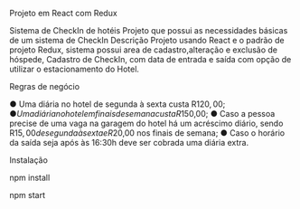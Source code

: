 Projeto em React com Redux

Sistema de CheckIn de hotéis
Projeto que possui as necessidades básicas de um sistema de CheckIn
Descrição
Projeto usando React e o padrão de projeto Redux, sistema possui area de cadastro,alteração e exclusão de hóspede, Cadastro de CheckIn, com data de entrada e saída com opção de utilizar o estacionamento do Hotel. 

Regras de negócio

● Uma diária no hotel de segunda à sexta custa R$120,00;
● Uma diária no hotel em finais de semana custa R$150,00;
● Caso a pessoa precise de uma vaga na garagem do hotel há um acréscimo diário,
sendo R$15,00 de segunda à sexta e R$20,00 nos finais de semana;
● Caso o horário da saída seja após às 16:30h deve ser cobrada uma diária extra.


Instalação

npm install

npm start
